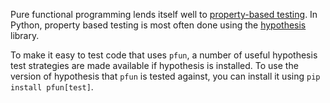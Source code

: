 Pure functional programming lends itself well to [property-based testing](https://hypothesis.works/articles/what-is-property-based-testing/). In Python, property based testing is most often done using the [hypothesis](https://hypothesis.readthedocs.io/en/latest/) library. 

To make it easy to test code that uses `pfun`, a number of useful hypothesis test strategies are made available if hypothesis is installed. To use the version of hypothesis that `pfun` is tested against, you can install it using `pip install pfun[test]`.

